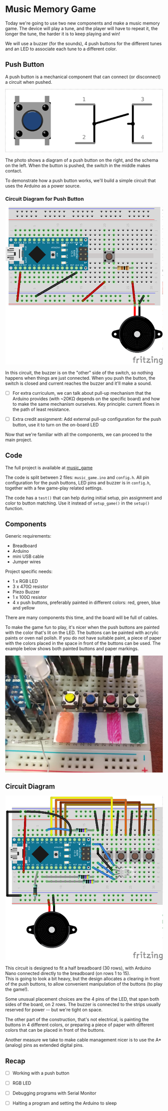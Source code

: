 # Music Memory Game
Today we're going to use two new components and make a music memory game. The device will play a tune, and the player will have to repeat it, the longer the tune, the harder it is to keep playing and win!

We will use a buzzer (for the sounds), 4 push buttons for the different tunes and an LED to associate each tune to a different color.


## Push Button
A push button is a mechanical component that can connect (or disconnect) a circuit when pushed.

![Push button diagram and schema](images/push_button.png)

The photo shows a diagram of a push button on the right, and the schema on the left. When the button is pushed, the switch in the middle makes contact.

To demonstrate how a push button works, we'll build a simple circuit that uses the Arduino as a power source.

### Circuit Diagram for Push Button
![Simple push button circuit](images/push_button_circuit.png)

In this circuit, the buzzer is on the "other" side of the switch, so nothing happens when things are just connected. When you push the button, the switch is closed and current reaches the buzzer and it'll make a sound.


- [ ] For extra curriculum, we can talk about pull-up mechanism that the Arduino provides (with ~20KΩ depends on the specific board) and how to make the same mechanism ourselves.
Key principle: current flows in the path of least resistance.
- [ ] Extra credit assignment: Add external pull-up configuration for the push button, use it to turn on the on-board LED


Now that we're familiar with all the components, we can proceed to the main project.


## Code
The full project is available at [music_game](music_game/music_game.ino)

The code is split between 2 files: `music_game.ino` and `config.h`. All pin configuration for the push buttons, LED pins and buzzer is in `config.h`, together with a few game-play related settings.

The code has a `test()` that can help during initial setup, pin assignment and color to button matching. Use it instead of `setup_game()` in the `setup()` function.


## Components
Generic requirements:

- Breadboard
- Arduino
- mini USB cable
- Jumper wires

Project specific needs:
- 1 x RGB LED
- 3 x 470Ω resistor
- Piezo Buzzer
- 1 x 100Ω resistor
- 4 x push buttons, preferably painted in different colors: red, green, blue and yellow

There are many components this time, and the board will be full of cables.

To make the game fun to play, it's nicer when the push buttons are painted with the color that's lit on the LED. The buttons can be painted with acrylic paints or oven nail polish. If you do not have suitable paint, a piece of paper with the colors placed in the space in front of the buttons can be used. The example below shows both painted buttons and paper markings.

![Colorful buttons](images/colorful_buttons.jpg)


## Circuit Diagram
![Music memory game circuit](images/music_game_circuit.png)

This circuit is designed to fit a half breadboard (30 rows), with Arduino Nano connected directly to the breadboard (on rows 1 to 15). <br />
This is going to look a bit heavy, but the design allocates a clearing in front of the push buttons, to allow convenient manipulation of the buttons (to play the game!).<br />

Some unusual placement choices are the 4 pins of the LED, that span both sides of the board, on 2 rows. The buzzer is connected to the strips usually reserved for power -- but we're tight on space.

The other part of the construction, that's not electrical, is painting the buttons in 4 different colors, or preparing a piece of paper with different colors that can be placed in front of the buttons.

Another measure we take to make cable management nicer is to use the A* (analog) pins as extended digital pins.


## Recap
- [ ] Working with a push button
- [ ] RGB LED
- [ ] Debugging programs with Serial Monitor
- [ ] Halting a program and setting the Arduino to sleep

